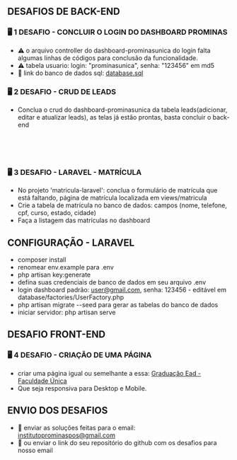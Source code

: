 

## DESAFIOS DE BACK-END

### :desktop_computer:  1 DESAFIO - CONCLUIR O LOGIN DO DASHBOARD PROMINAS

- :warning: o arquivo controller do dashboard-prominasunica do login falta algumas linhas de códigos para conclusão da funcionalidade.
- :warning: tabela usuario: login: "prominasunica", senha: "123456" em md5
- 🔗 link do banco de dados sql: <a target="_blank" href="https://github.com/prominasunica/desafio-estagio/blob/master/administrator/database.sql">database.sql</a>

### :desktop_computer:  2 DESAFIO - CRUD DE LEADS

- Conclua o crud do dashboard-prominasunica da tabela leads(adicionar, editar e atualizar leads), as telas já estão prontas, basta concluir o back-end

<br><br><br>
### :desktop_computer:  3 DESAFIO - LARAVEL - MATRÍCULA

- No projeto 'matricula-laravel': conclua o formulário de matrícula que está faltando, página de matrícula localizada em views/matricula
- Crie a tabela de matrícula no banco de dados: campos (nome, telefone, cpf, curso, estado, cidade)
- Faça a listagem das matrículas no dashboard
## CONFIGURAÇÃO - LARAVEL
- composer install
- renomear env.example para .env
- php artisan key:generate
- defina suas credenciais de banco de dados em seu arquivo .env
- login dashboard padrão: user@gmail.com, senha: 123456 - editável em database/factories/UserFactory.php
- php artisan migrate --seed para gerar as tabelas do banco de dados
- iniciar servidor: php artisan serve

## DESAFIO FRONT-END

### :desktop_computer:  4 DESAFIO - CRIAÇÃO DE UMA PÁGINA
- criar uma página igual ou semelhante a essa: <a target="_blank" href="https://graduacaoead.faculdadeunica.com.br/graduacao-online-2-2/">Graduação Ead - Faculdade Única</a>
- Que seja responsiva para Desktop e Mobile.

## ENVIO DOS DESAFIOS
- 🚀 enviar as soluções feitas para o email: institutoprominaspos@gmail.com
- 🔗 ou enviar o link do seu repositório do github com os desafios para nosso email
